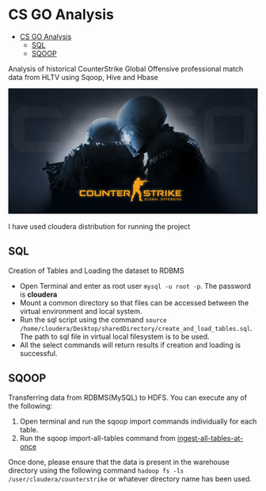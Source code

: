 # CS GO Analysis
<!-- TOC -->
* [CS GO Analysis](#cs-go-analysis)
    * [SQL](#sql)
    * [SQOOP](#sqoop)
<!-- TOC -->

Analysis of historical CounterStrike Global Offensive professional match data from HLTV using Sqoop, Hive and Hbase

![cs-banner](images/cs-banner.png)

I have used cloudera distribution for running the project
## SQL
Creation of Tables and Loading the dataset to RDBMS
- Open Terminal and enter as root user `mysql -u root -p`. The password is **cloudera**
- Mount a common directory so that files can be accessed between the virtual environment and local system.
- Run the sql script using the command `source /home/cloudera/Desktop/sharedDirectory/create_and_load_tables.sql`. The path to sql file in virtual local filesystem is to be used.
- All the select commands will return results if creation and loading is successful.

## SQOOP
Transferring data from RDBMS(MySQL) to HDFS. You can execute any of the following:
1. Open terminal and run the sqoop import commands individually for each table.
2. Run the sqoop import-all-tables command from [ingest-all-tables-at-once](sqoop/ingest-all-tables-at-once)

Once done, please ensure that the data is present in the warehouse directory using the following command
`hadoop fs -ls /user/cloudera/counterstrike` or whatever directory name has been used.



